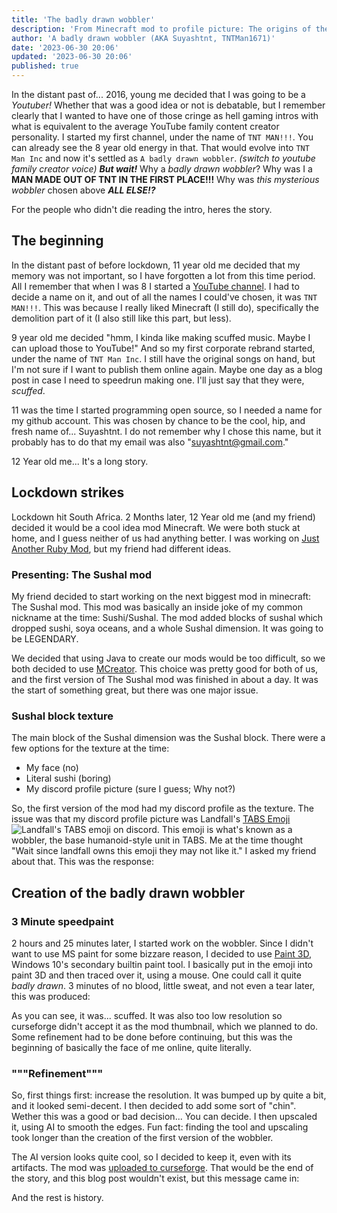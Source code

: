 ```yaml
---
title: 'The badly drawn wobbler'
description: 'From Minecraft mod to profile picture: The origins of the badly drawn wobbler and my other miscellaneous usernames.'
author: 'A badly drawn wobbler (AKA Suyashtnt, TNTMan1671)'
date: '2023-06-30 20:06'
updated: '2023-06-30 20:06'
published: true
---
```


<script>
import CanPlsMakeTexture from '$lib/pictures/posts/the-wobbler/CanPlsMakeTexture.png?enhanced'
import FirstImage from '$lib/pictures/posts/the-wobbler/first-image.png?enhanced'
import Refined from '$lib/pictures/posts/the-wobbler/refined.png?enhanced'
import Upscaled from '$lib/pictures/posts/the-wobbler/upscaled.png?enhanced'
import YouShouldMakeItYourPfp from '$lib/pictures/posts/the-wobbler/make-it-your-pfp.png?enhanced'
</script>


In the distant past of... 2016, young me decided that I was going to be a _Youtuber!_ Whether that was a good idea or not is debatable, but I remember clearly that I wanted to have one of those cringe as hell gaming intros with what is equivalent to the average YouTube family content creator personality. I started my first channel, under the name of `TNT MAN!!!`. You can already see the 8 year old energy in that. That would evolve into `TNT Man Inc` and now it's settled as `A badly drawn wobbler`. _(switch to youtube family creator voice)_ _**But wait!**_ Why a _badly drawn wobbler_? Why was I a **MAN MADE OUT OF TNT IN THE FIRST PLACE!!!** Why was _this mysterious wobbler_ chosen above **_ALL ELSE!?_**

For the people who didn't die reading the intro, heres the story.

## The beginning

In the distant past of before lockdown, 11 year old me decided that my memory was not important, so I have forgotten a lot from this time period. All I remember that when I was 8 I started a [YouTube channel](https://www.youtube.com/@tabiasgeehuman). I had to decide a name on it, and out of all the names I could've chosen, it was `TNT MAN!!!`. This was because I really liked Minecraft (I still do), specifically the demolition part of it (I also still like this part, but less).

9 year old me decided "hmm, I kinda like making scuffed music. Maybe I can upload those to YouTube!" And so my first corporate rebrand started, under the name of `TNT Man Inc`. I still have the original songs on hand, but I'm not sure if I want to publish them online again. Maybe one day as a blog post in case I need to speedrun making one. I'll just say that they were, _scuffed_.

11 was the time I started programming open source, so I needed a name for my github account. This was chosen by chance to be the cool, hip, and fresh name of... Suyashtnt. I do not remember why I chose this name, but it probably has to do that my email was also "<suyashtnt@gmail.com>."

12 Year old me... It's a long story.

## Lockdown strikes

Lockdown hit South Africa. 2 Months later, 12 Year old me (and my friend) decided it would be a cool idea mod Minecraft. We were both stuck at home, and I guess neither of us had anything better. I was working on [Just Another Ruby Mod](https://www.curseforge.com/minecraft/mc-mods/just-another-ruby-mod), but my friend had different ideas.

### Presenting: The Sushal mod

My friend decided to start working on the next biggest mod in minecraft: The Sushal mod. This mod was basically an inside joke of my common nickname at the time: Sushi/Sushal. The mod added blocks of sushal which dropped sushi, soya oceans, and a whole Sushal dimension. It was going to be LEGENDARY.

We decided that using Java to create our mods would be too difficult, so we both decided to use [MCreator](https://mcreator.net/). This choice was pretty good for both of us, and the first version of The Sushal mod was finished in about a day. It was the start of something great, but there was one major issue.

### Sushal block texture

The main block of the Sushal dimension was the Sushal block. There were a few options for the texture at the time:

-   My face (no)
-   Literal sushi (boring)
-   My discord profile picture (sure I guess; Why not?)

So, the first version of the mod had my discord profile as the texture. 
The issue was that my discord profile picture was Landfall's [TABS Emoji](https://cdn.discordapp.com/emojis/230177740454625281.webp?quality=lossless) <img src="https://cdn.discordapp.com/emojis/230177740454625281.webp?quality=lossless" alt="Landfall's TABS emoji on discord" class="h:auto w:1em! verical:middle inline-block">. This emoji is what's known as a wobbler, the base humanoid-style unit in TABS. Me at the time thought "Wait since landfall owns this emoji they may not like it." I asked my friend about that. This was the response:

<figure>
    <enhanced:img alt="can u please make a texture thats like ur profile pic but not from TABS" src={CanPlsMakeTexture} class="rounded-xl" />
</figure>


## Creation of the badly drawn wobbler

### 3 Minute speedpaint

2 hours and 25 minutes later, I started work on the wobbler. Since I didn't want to use MS paint for some bizzare reason, I decided to use [Paint 3D](https://apps.microsoft.com/store/detail/paint-3d/9NBLGGH5FV99), Windows 10's secondary builtin paint tool. I basically put in the emoji into paint 3D and then traced over it, using a mouse. One could call it quite _badly drawn_. 3 minutes of no blood, little sweat, and not even a tear later, this was produced:

<figure>
    <enhanced:img alt="The first image of the badly drawn wobbler" src={FirstImage} class="rounded-xl" />
</figure>

As you can see, it was... scuffed. It was also too low resolution so curseforge didn't accept it as the mod thumbnail, which we planned to do. Some refinement had to be done before continuing, but this was the beginning of basically the face of me online, quite literally.

### """Refinement"""

So, first things first: increase the resolution. It was bumped up by quite a bit, and it looked semi-decent. I then decided to add some sort of "chin". Wether this was a good or bad decision... You can decide. I then upscaled it, using AI to smooth the edges. Fun fact: finding the tool and upscaling took longer than the creation of the first version of the wobbler.

<div class="grid-rows:3@<md grid-cols:3@md gap:2x h:32x!@md">
    <enhanced:img alt="The first image of the badly drawn wobbler" src={FirstImage} class="r:4x square h:32x w:auto" />
    <enhanced:img alt="The refined badly drawn wobbler" src={Refined} class="r:4x square h:32x w:auto" />
    <enhanced:img alt="The AI upscaled badly drawn wobbler" src={Upscaled} class="r:4x square h:32x w:auto" />
</div>

The AI version looks quite cool, so I decided to keep it, even with its artifacts. The mod was [uploaded to curseforge](https://www.curseforge.com/minecraft/mc-mods/sushal). That would be the end of the story, and this blog post wouldn't exist, but this message came in:

<figure>
    <enhanced:img src={YouShouldMakeItYourPfp} class="rounded-xl" alt="u should make ur profile picture the new pic just made cuz its made by u">
</figure>

And the rest is history.
